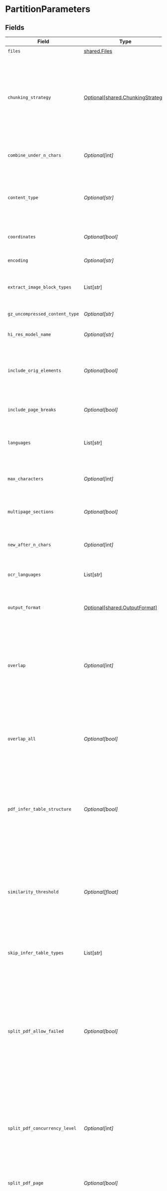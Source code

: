 # PartitionParameters


## Fields

| Field                                                                                                                                                                                                                                                                                                                                                                                                                                                                                 | Type                                                                                                                                                                                                                                                                                                                                                                                                                                                                                  | Required                                                                                                                                                                                                                                                                                                                                                                                                                                                                              | Description                                                                                                                                                                                                                                                                                                                                                                                                                                                                           | Example                                                                                                                                                                                                                                                                                                                                                                                                                                                                               |
| ------------------------------------------------------------------------------------------------------------------------------------------------------------------------------------------------------------------------------------------------------------------------------------------------------------------------------------------------------------------------------------------------------------------------------------------------------------------------------------- | ------------------------------------------------------------------------------------------------------------------------------------------------------------------------------------------------------------------------------------------------------------------------------------------------------------------------------------------------------------------------------------------------------------------------------------------------------------------------------------- | ------------------------------------------------------------------------------------------------------------------------------------------------------------------------------------------------------------------------------------------------------------------------------------------------------------------------------------------------------------------------------------------------------------------------------------------------------------------------------------- | ------------------------------------------------------------------------------------------------------------------------------------------------------------------------------------------------------------------------------------------------------------------------------------------------------------------------------------------------------------------------------------------------------------------------------------------------------------------------------------- | ------------------------------------------------------------------------------------------------------------------------------------------------------------------------------------------------------------------------------------------------------------------------------------------------------------------------------------------------------------------------------------------------------------------------------------------------------------------------------------- |
| `files`                                                                                                                                                                                                                                                                                                                                                                                                                                                                               | [shared.Files](../../models/shared/files.md)                                                                                                                                                                                                                                                                                                                                                                                                                                          | :heavy_check_mark:                                                                                                                                                                                                                                                                                                                                                                                                                                                                    | The file to extract                                                                                                                                                                                                                                                                                                                                                                                                                                                                   |                                                                                                                                                                                                                                                                                                                                                                                                                                                                                       |
| `chunking_strategy`                                                                                                                                                                                                                                                                                                                                                                                                                                                                   | [Optional[shared.ChunkingStrategy]](../../models/shared/chunkingstrategy.md)                                                                                                                                                                                                                                                                                                                                                                                                          | :heavy_minus_sign:                                                                                                                                                                                                                                                                                                                                                                                                                                                                    | Use one of the supported strategies to chunk the returned elements after partitioning. When 'chunking_strategy' is not specified, no chunking is performed and any other chunking parameters provided are ignored. Supported strategies: 'basic', 'by_page', 'by_similarity', or 'by_title'                                                                                                                                                                                           | by_title                                                                                                                                                                                                                                                                                                                                                                                                                                                                              |
| `combine_under_n_chars`                                                                                                                                                                                                                                                                                                                                                                                                                                                               | *Optional[int]*                                                                                                                                                                                                                                                                                                                                                                                                                                                                       | :heavy_minus_sign:                                                                                                                                                                                                                                                                                                                                                                                                                                                                    | If chunking strategy is set, combine elements until a section reaches a length of n chars. Default: 500                                                                                                                                                                                                                                                                                                                                                                               |                                                                                                                                                                                                                                                                                                                                                                                                                                                                                       |
| `content_type`                                                                                                                                                                                                                                                                                                                                                                                                                                                                        | *Optional[str]*                                                                                                                                                                                                                                                                                                                                                                                                                                                                       | :heavy_minus_sign:                                                                                                                                                                                                                                                                                                                                                                                                                                                                    | A hint about the content type to use (such as text/markdown), when there are problems processing a specific file. This value is a MIME type in the format type/subtype.                                                                                                                                                                                                                                                                                                               |                                                                                                                                                                                                                                                                                                                                                                                                                                                                                       |
| `coordinates`                                                                                                                                                                                                                                                                                                                                                                                                                                                                         | *Optional[bool]*                                                                                                                                                                                                                                                                                                                                                                                                                                                                      | :heavy_minus_sign:                                                                                                                                                                                                                                                                                                                                                                                                                                                                    | If `True`, return coordinates for each element extracted via OCR. Default: `False`                                                                                                                                                                                                                                                                                                                                                                                                    |                                                                                                                                                                                                                                                                                                                                                                                                                                                                                       |
| `encoding`                                                                                                                                                                                                                                                                                                                                                                                                                                                                            | *Optional[str]*                                                                                                                                                                                                                                                                                                                                                                                                                                                                       | :heavy_minus_sign:                                                                                                                                                                                                                                                                                                                                                                                                                                                                    | The encoding method used to decode the text input. Default: utf-8                                                                                                                                                                                                                                                                                                                                                                                                                     |                                                                                                                                                                                                                                                                                                                                                                                                                                                                                       |
| `extract_image_block_types`                                                                                                                                                                                                                                                                                                                                                                                                                                                           | List[*str*]                                                                                                                                                                                                                                                                                                                                                                                                                                                                           | :heavy_minus_sign:                                                                                                                                                                                                                                                                                                                                                                                                                                                                    | The types of elements to extract, for use in extracting image blocks as base64 encoded data stored in metadata fields.                                                                                                                                                                                                                                                                                                                                                                |                                                                                                                                                                                                                                                                                                                                                                                                                                                                                       |
| `gz_uncompressed_content_type`                                                                                                                                                                                                                                                                                                                                                                                                                                                        | *Optional[str]*                                                                                                                                                                                                                                                                                                                                                                                                                                                                       | :heavy_minus_sign:                                                                                                                                                                                                                                                                                                                                                                                                                                                                    | If file is gzipped, use this content type after unzipping.                                                                                                                                                                                                                                                                                                                                                                                                                            |                                                                                                                                                                                                                                                                                                                                                                                                                                                                                       |
| `hi_res_model_name`                                                                                                                                                                                                                                                                                                                                                                                                                                                                   | *Optional[str]*                                                                                                                                                                                                                                                                                                                                                                                                                                                                       | :heavy_minus_sign:                                                                                                                                                                                                                                                                                                                                                                                                                                                                    | The name of the inference model used when strategy is hi_res                                                                                                                                                                                                                                                                                                                                                                                                                          |                                                                                                                                                                                                                                                                                                                                                                                                                                                                                       |
| `include_orig_elements`                                                                                                                                                                                                                                                                                                                                                                                                                                                               | *Optional[bool]*                                                                                                                                                                                                                                                                                                                                                                                                                                                                      | :heavy_minus_sign:                                                                                                                                                                                                                                                                                                                                                                                                                                                                    | When a chunking strategy is specified, each returned chunk will include the elements consolidated to form that chunk as `.metadata.orig_elements`. Default: true.                                                                                                                                                                                                                                                                                                                     |                                                                                                                                                                                                                                                                                                                                                                                                                                                                                       |
| `include_page_breaks`                                                                                                                                                                                                                                                                                                                                                                                                                                                                 | *Optional[bool]*                                                                                                                                                                                                                                                                                                                                                                                                                                                                      | :heavy_minus_sign:                                                                                                                                                                                                                                                                                                                                                                                                                                                                    | If true, the output will include page breaks if the filetype supports it. Default: false                                                                                                                                                                                                                                                                                                                                                                                              |                                                                                                                                                                                                                                                                                                                                                                                                                                                                                       |
| `languages`                                                                                                                                                                                                                                                                                                                                                                                                                                                                           | List[*str*]                                                                                                                                                                                                                                                                                                                                                                                                                                                                           | :heavy_minus_sign:                                                                                                                                                                                                                                                                                                                                                                                                                                                                    | The languages present in the document, for use in partitioning and/or OCR. See the Tesseract documentation for a full list of languages.                                                                                                                                                                                                                                                                                                                                              |                                                                                                                                                                                                                                                                                                                                                                                                                                                                                       |
| `max_characters`                                                                                                                                                                                                                                                                                                                                                                                                                                                                      | *Optional[int]*                                                                                                                                                                                                                                                                                                                                                                                                                                                                       | :heavy_minus_sign:                                                                                                                                                                                                                                                                                                                                                                                                                                                                    | If chunking strategy is set, cut off new sections after reaching a length of n chars (hard max). Default: 500                                                                                                                                                                                                                                                                                                                                                                         |                                                                                                                                                                                                                                                                                                                                                                                                                                                                                       |
| `multipage_sections`                                                                                                                                                                                                                                                                                                                                                                                                                                                                  | *Optional[bool]*                                                                                                                                                                                                                                                                                                                                                                                                                                                                      | :heavy_minus_sign:                                                                                                                                                                                                                                                                                                                                                                                                                                                                    | If chunking strategy is set, determines if sections can span multiple sections. Default: true                                                                                                                                                                                                                                                                                                                                                                                         |                                                                                                                                                                                                                                                                                                                                                                                                                                                                                       |
| `new_after_n_chars`                                                                                                                                                                                                                                                                                                                                                                                                                                                                   | *Optional[int]*                                                                                                                                                                                                                                                                                                                                                                                                                                                                       | :heavy_minus_sign:                                                                                                                                                                                                                                                                                                                                                                                                                                                                    | If chunking strategy is set, cut off new sections after reaching a length of n chars (soft max). Default: 1500                                                                                                                                                                                                                                                                                                                                                                        |                                                                                                                                                                                                                                                                                                                                                                                                                                                                                       |
| `ocr_languages`                                                                                                                                                                                                                                                                                                                                                                                                                                                                       | List[*str*]                                                                                                                                                                                                                                                                                                                                                                                                                                                                           | :heavy_minus_sign:                                                                                                                                                                                                                                                                                                                                                                                                                                                                    | Deprecated! The languages present in the document, for use in partitioning and/or OCR                                                                                                                                                                                                                                                                                                                                                                                                 |                                                                                                                                                                                                                                                                                                                                                                                                                                                                                       |
| `output_format`                                                                                                                                                                                                                                                                                                                                                                                                                                                                       | [Optional[shared.OutputFormat]](../../models/shared/outputformat.md)                                                                                                                                                                                                                                                                                                                                                                                                                  | :heavy_minus_sign:                                                                                                                                                                                                                                                                                                                                                                                                                                                                    | The format of the response. Supported formats are application/json and text/csv. Default: application/json.                                                                                                                                                                                                                                                                                                                                                                           |                                                                                                                                                                                                                                                                                                                                                                                                                                                                                       |
| `overlap`                                                                                                                                                                                                                                                                                                                                                                                                                                                                             | *Optional[int]*                                                                                                                                                                                                                                                                                                                                                                                                                                                                       | :heavy_minus_sign:                                                                                                                                                                                                                                                                                                                                                                                                                                                                    | Specifies the length of a string ('tail') to be drawn from each chunk and prefixed to the next chunk as a context-preserving mechanism. By default, this only applies to split-chunks where an oversized element is divided into multiple chunks by text-splitting. Default: 0                                                                                                                                                                                                        |                                                                                                                                                                                                                                                                                                                                                                                                                                                                                       |
| `overlap_all`                                                                                                                                                                                                                                                                                                                                                                                                                                                                         | *Optional[bool]*                                                                                                                                                                                                                                                                                                                                                                                                                                                                      | :heavy_minus_sign:                                                                                                                                                                                                                                                                                                                                                                                                                                                                    | When `True`, apply overlap between 'normal' chunks formed from whole elements and not subject to text-splitting. Use this with caution as it entails a certain level of 'pollution' of otherwise clean semantic chunk boundaries. Default: False                                                                                                                                                                                                                                      |                                                                                                                                                                                                                                                                                                                                                                                                                                                                                       |
| `pdf_infer_table_structure`                                                                                                                                                                                                                                                                                                                                                                                                                                                           | *Optional[bool]*                                                                                                                                                                                                                                                                                                                                                                                                                                                                      | :heavy_minus_sign:                                                                                                                                                                                                                                                                                                                                                                                                                                                                    | Deprecated! Use skip_infer_table_types to opt out of table extraction for any file type. If False and strategy=hi_res, no Table Elements will be extracted from pdf files regardless of skip_infer_table_types contents.                                                                                                                                                                                                                                                              |                                                                                                                                                                                                                                                                                                                                                                                                                                                                                       |
| `similarity_threshold`                                                                                                                                                                                                                                                                                                                                                                                                                                                                | *Optional[float]*                                                                                                                                                                                                                                                                                                                                                                                                                                                                     | :heavy_minus_sign:                                                                                                                                                                                                                                                                                                                                                                                                                                                                    | A value between 0.0 and 1.0 describing the minimum similarity two elements must have to be included in the same chunk. Note that similar elements may be separated to meet chunk-size criteria; this value can only guarantees that two elements with similarity below the threshold will appear in separate chunks.                                                                                                                                                                  |                                                                                                                                                                                                                                                                                                                                                                                                                                                                                       |
| `skip_infer_table_types`                                                                                                                                                                                                                                                                                                                                                                                                                                                              | List[*str*]                                                                                                                                                                                                                                                                                                                                                                                                                                                                           | :heavy_minus_sign:                                                                                                                                                                                                                                                                                                                                                                                                                                                                    | The document types that you want to skip table extraction with. Default: []                                                                                                                                                                                                                                                                                                                                                                                                           |                                                                                                                                                                                                                                                                                                                                                                                                                                                                                       |
| `split_pdf_allow_failed`                                                                                                                                                                                                                                                                                                                                                                                                                                                              | *Optional[bool]*                                                                                                                                                                                                                                                                                                                                                                                                                                                                      | :heavy_minus_sign:                                                                                                                                                                                                                                                                                                                                                                                                                                                                    | When `split_pdf_page` is set to `True`, this parameter defines the behavior when some of the parallel requests fail. By default `split_pdf_allow_failed` is set to `False` and any failed request send to the API will make the whole process break and raise an Exception. If `split_pdf_allow_failed` is set to `True`, the errors encountered while sending parallel requests will not break the processing - the resuling list of Elements will miss the data from errored pages. |                                                                                                                                                                                                                                                                                                                                                                                                                                                                                       |
| `split_pdf_concurrency_level`                                                                                                                                                                                                                                                                                                                                                                                                                                                         | *Optional[int]*                                                                                                                                                                                                                                                                                                                                                                                                                                                                       | :heavy_minus_sign:                                                                                                                                                                                                                                                                                                                                                                                                                                                                    | When `split_pdf_page` is set to `True`, this parameter specifies the number of workers used for sending requests when the PDF is split on the client side. It's an internal parameter for the Python client and is not sent to the backend.                                                                                                                                                                                                                                           |                                                                                                                                                                                                                                                                                                                                                                                                                                                                                       |
| `split_pdf_page`                                                                                                                                                                                                                                                                                                                                                                                                                                                                      | *Optional[bool]*                                                                                                                                                                                                                                                                                                                                                                                                                                                                      | :heavy_minus_sign:                                                                                                                                                                                                                                                                                                                                                                                                                                                                    | This parameter determines if the PDF file should be split on the client side. It's an internal parameter for the Python client and is not sent to the backend.                                                                                                                                                                                                                                                                                                                        |                                                                                                                                                                                                                                                                                                                                                                                                                                                                                       |
| `split_pdf_page_range`                                                                                                                                                                                                                                                                                                                                                                                                                                                                | List[*int*]                                                                                                                                                                                                                                                                                                                                                                                                                                                                           | :heavy_minus_sign:                                                                                                                                                                                                                                                                                                                                                                                                                                                                    | When `split_pdf_page is set to `True`, this parameter selects a subset of the pdf to send to the API. The parameter is a list of 2 integers within the range [1, length_of_pdf]. A ValueError is thrown if the given range is invalid. It's an internal parameter for the Python client and is not sent to the backend.                                                                                                                                                               | [<br/>1,<br/>10<br/>]                                                                                                                                                                                                                                                                                                                                                                                                                                                                 |
| `starting_page_number`                                                                                                                                                                                                                                                                                                                                                                                                                                                                | *Optional[int]*                                                                                                                                                                                                                                                                                                                                                                                                                                                                       | :heavy_minus_sign:                                                                                                                                                                                                                                                                                                                                                                                                                                                                    | When PDF is split into pages before sending it into the API, providing this information will allow the page number to be assigned correctly. Introduced in 1.0.27.                                                                                                                                                                                                                                                                                                                    |                                                                                                                                                                                                                                                                                                                                                                                                                                                                                       |
| `strategy`                                                                                                                                                                                                                                                                                                                                                                                                                                                                            | [Optional[shared.Strategy]](../../models/shared/strategy.md)                                                                                                                                                                                                                                                                                                                                                                                                                          | :heavy_minus_sign:                                                                                                                                                                                                                                                                                                                                                                                                                                                                    | The strategy to use for partitioning PDF/image. Options are fast, hi_res, auto. Default: auto                                                                                                                                                                                                                                                                                                                                                                                         | auto                                                                                                                                                                                                                                                                                                                                                                                                                                                                                  |
| `unique_element_ids`                                                                                                                                                                                                                                                                                                                                                                                                                                                                  | *Optional[bool]*                                                                                                                                                                                                                                                                                                                                                                                                                                                                      | :heavy_minus_sign:                                                                                                                                                                                                                                                                                                                                                                                                                                                                    | When `True`, assign UUIDs to element IDs, which guarantees their uniqueness (useful when using them as primary keys in database). Otherwise a SHA-256 of element text is used. Default: `False`                                                                                                                                                                                                                                                                                       |                                                                                                                                                                                                                                                                                                                                                                                                                                                                                       |
| `xml_keep_tags`                                                                                                                                                                                                                                                                                                                                                                                                                                                                       | *Optional[bool]*                                                                                                                                                                                                                                                                                                                                                                                                                                                                      | :heavy_minus_sign:                                                                                                                                                                                                                                                                                                                                                                                                                                                                    | If `True`, will retain the XML tags in the output. Otherwise it will simply extract the text from within the tags. Only applies to XML documents.                                                                                                                                                                                                                                                                                                                                     |                                                                                                                                                                                                                                                                                                                                                                                                                                                                                       |